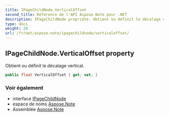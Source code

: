 ```yaml
---
title: IPageChildNode.VerticalOffset
second_title: Référence de l'API Aspose.Note pour .NET
description: IPageChildNode propriété. Obtient ou définit le décalage vertical.
type: docs
weight: 20
url: /fr/net/aspose.note/ipagechildnode/verticaloffset/
---
```

## IPageChildNode.VerticalOffset property

Obtient ou définit le décalage vertical.

```csharp
public float VerticalOffset { get; set; }
```

### Voir également

* interface [IPageChildNode](../)
* espace de noms [Aspose.Note](../../ipagechildnode/)
* Assemblée [Aspose.Note](../../../)


